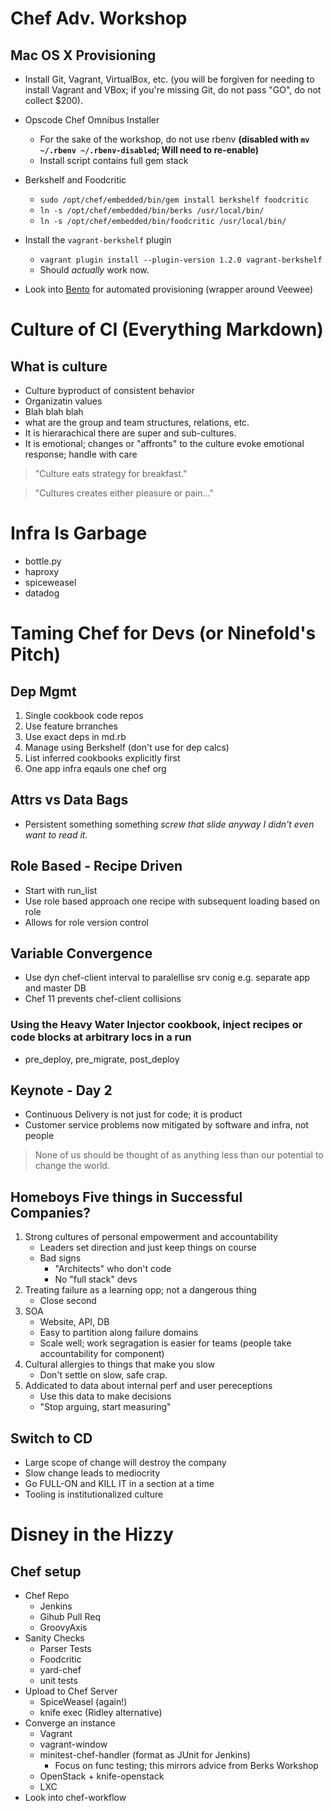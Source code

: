 # Chef Adv. Workshop

## Mac OS X Provisioning
* Install Git, Vagrant, VirtualBox, etc. (you will be forgiven for needing to install Vagrant and VBox; if you're missing Git, do not pass "GO", do not collect $200).
* Opscode Chef Omnibus Installer
    * For the sake of the workshop, do not use rbenv **(disabled with `mv ~/.rbenv ~/.rbenv-disabled`; Will need to re-enable)**
    * Install script contains full gem stack
* Berkshelf and Foodcritic
    * `sudo /opt/chef/embedded/bin/gem install berkshelf foodcritic`
    * `ln -s /opt/chef/embedded/bin/berks /usr/local/bin/`
    * `ln -s /opt/chef/embedded/bin/foodcritic /usr/local/bin/`
* Install the `vagrant-berkshelf` plugin
    * `vagrant plugin install --plugin-version 1.2.0 vagrant-berkshelf`
    * Should *actually* work now.

* Look into [Bento](https://github.com/opscode/bento) for automated provisioning (wrapper around Veewee)

# Culture of CI (Everything Markdown)
## What is culture
* Culture byproduct of consistent behavior
* Organizatin values
* Blah blah blah
* what are the group and team structures, relations, etc.
* It is hierarachical there are super and sub-cultures.
* It is emotional; changes or "affronts" to the culture evoke emotional response; handle with care

> "Culture eats strategy for breakfast."

> "Cultures creates either pleasure or pain..."

# Infra Is Garbage

* bottle.py
* haproxy
* spiceweasel
* datadog

# Taming Chef for Devs (or Ninefold's Pitch)

## Dep Mgmt
1. Single cookbook code repos
1. Use feature brranches
1. Use exact deps in md.rb
1. Manage using Berkshelf (don't use for dep calcs)
1. List inferred cookbooks explicitly first
1. One app infra eqauls one chef org

## Attrs vs Data Bags
* Persistent something something *screw that slide anyway I didn't even want to read it.*

## Role Based - Recipe Driven
* Start with run_list
* Use role based approach one recipe with subsequent loading based on role
* Allows for role version control

## Variable Convergence
* Use dyn chef-client interval to paralellise srv conig e.g. separate app and master DB
* Chef 11 prevents chef-client collisions

### Using the **Heavy Water Injector** cookbook, inject recipes or code blocks at arbitrary locs in a run
* pre_deploy, pre_migrate, post_deploy

## Keynote - Day 2
* Continuous Delivery is not just for code; it is product
* Customer service problems now mitigated by software and infra, not people

> None of us should be thought of as anything less than our potential to change the world.

## Homeboys Five things in Successful Companies?
1. Strong cultures of personal empowerment and accountability
    * Leaders set direction and just keep things on course
    * Bad signs
        * "Architects" who don't code
        * No "full stack" devs
1. Treating failure as a learning opp; not a dangerous thing
    * Close second
1. SOA
    * Website, API, DB
    * Easy to partition along failure domains
    * Scale well; work segragation is easier for teams (people take accountability for component)
1. Cultural allergies to things that make you slow
    * Don't settle on slow, safe crap.
1. Addicated to data about internal perf and user pereceptions
    * Use this data to make decisions
    * "Stop arguing, start measuring"

## Switch to CD
* Large scope of change will destroy the company
* Slow change leads to mediocrity
* Go FULL-ON and KILL IT in a section at a time
* Tooling is institutionalized culture

# Disney in the Hizzy
## Chef setup
* Chef Repo
    * Jenkins
    * Gihub Pull Req
    * GroovyAxis
* Sanity Checks
    * Parser Tests
    * Foodcritic
    * yard-chef
    * unit tests
* Upload to Chef Server
    * SpiceWeasel (again!)
    * knife exec (Ridley alternative)
* Converge an instance
    * Vagrant
    * vagrant-window
    * minitest-chef-handler (format as JUnit for Jenkins)
        * Focus on func testing; this mirrors advice from Berks Workshop
    * OpenStack + knife-openstack
    * LXC
* Look into chef-workflow